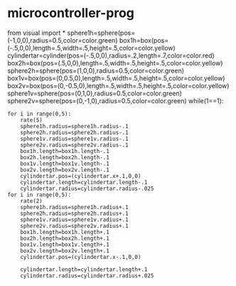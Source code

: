# microcontroller-prog

from visual import *
sphere1h=sphere(pos=(-1,0,0),radius=0.5,color=color.green)
box1h=box(pos=(-.5,0,0),length=.5,width=.5,height=.5,color=color.yellow)
cylindertar=cylinder(pos=(-.5,0,0),radius=.2,length=.7,color=color.red)
box2h=box(pos=(.5,0,0),length=.5,width=.5,height=.5,color=color.yellow)
sphere2h=sphere(pos=(1,0,0),radius=0.5,color=color.green)
box1v=box(pos=(0,0.5,0),length=.5,width=.5,height=.5,color=color.yellow)
box2v=box(pos=(0,-0.5,0),length=.5,width=.5,height=.5,color=color.yellow)
sphere1v=sphere(pos=(0,1,0),radius=0.5,color=color.green)
sphere2v=sphere(pos=(0,-1,0),radius=0.5,color=color.green)
while(1==1):

    for i in range(0,5):
        rate(5)
        sphere1h.radius=sphere1h.radius-.1
        sphere2h.radius=sphere2h.radius-.1
        sphere1v.radius=sphere1v.radius-.1
        sphere2v.radius=sphere2v.radius-.1
        box1h.length=box1h.length-.1
        box2h.length=box2h.length-.1
        box1v.length=box1v.length-.1
        box2v.length=box2v.length-.1
        cylindertar.pos=(cylindertar.x+.1,0,0)
        cylindertar.length=cylindertar.length-.1
        cylindertar.radius=cylindertar.radius-.025
    for i in range(0,5):
        rate(2)
        sphere1h.radius=sphere1h.radius+.1
        sphere2h.radius=sphere2h.radius+.1
        sphere1v.radius=sphere1v.radius+.1
        sphere2v.radius=sphere2v.radius+.1
        box1h.length=box1h.length+.1
        box2h.length=box2h.length+.1
        box1v.length=box1v.length+.1
        box2v.length=box2v.length+.1
        cylindertar.pos=(cylindertar.x-.1,0,0)
        
        cylindertar.length=cylindertar.length+.1
        cylindertar.radius=cylindertar.radius+.025
    
    
    
    
    
    
    
    
    
    


    






    






    
